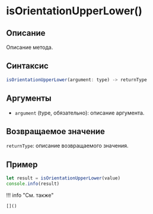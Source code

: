 # isOrientationUpperLower()

## Описание
Описание метода.

## Синтаксис
```javascript
isOrientationUpperLower(argument: type) -> returnType
```

## Аргументы
- `argument` (type, обязательно): описание аргумента.

## Возвращаемое значение
`returnType`: описание возвращаемого значения.

## Пример
```javascript linenums="1"
let result = isOrientationUpperLower(value)
console.info(result)
```

!!! info "См. также"

    []()

